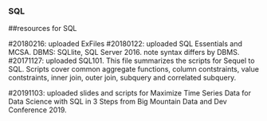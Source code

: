 ### SQL
##resources for SQL

#20180216: uploaded ExFiles
#20180122: uploaded SQL Essentials and MCSA.  DBMS: SQLlite, SQL Server 2016. note syntax differs by DBMS.   
#20171127: uploaded SQL101. This file summarizes the scripts for Sequel to SQL.  Scripts cover common aggregate functions, column contstraints, value contstraints, inner join, outer join, subquery and correlated subquery.

#20191103: uploaded slides and scripts for Maximize Time Series Data for Data Science with SQL in 3 Steps from Big Mountain Data and Dev Conference 2019.


